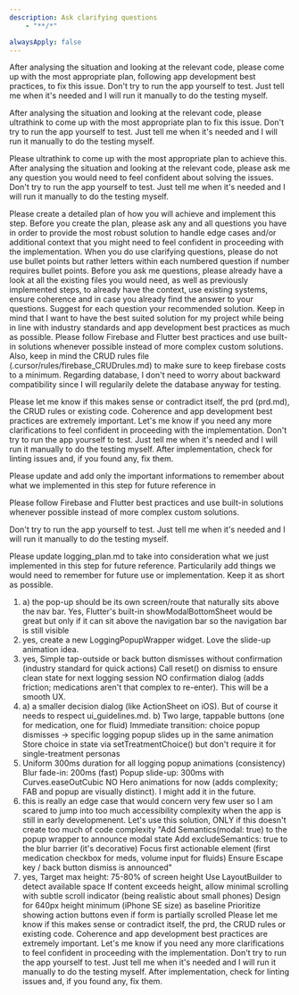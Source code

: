 ```yaml
---
description: Ask clarifying questions
    - "**/*"

alwaysApply: false
---
```

After analysing the situation and looking at the relevant code, please come up with the most appropriate plan, following app development best practices, to fix this issue. Don't try to run the app yourself to test. Just tell me when it's needed and I will run it manually to do the testing myself.

After analysing the situation and looking at the relevant code, please ultrathink to come up with the most appropriate plan to fix this issue. Don't try to run the app yourself to test. Just tell me when it's needed and I will run it manually to do the testing myself.

Please ultrathink to come up with the most appropriate plan to achieve this. After analysing the situation and looking at the relevant code, please ask me any question you would need to feel confident about solving the issues. Don't try to run the app yourself to test. Just tell me when it's needed and I will run it manually to do the testing myself.

Please create a detailed plan of how you will achieve and implement this step.
Before you create the plan, please ask any and all questions you have in order to provide the most robust solution to handle edge cases and/or additional context that you might need to feel confident in proceeding with the implementation. When you do use clarifying questions, please do not use bullet points but rather letters within each numbered question if number requires bullet points. Before you ask me questions, please already have a look at all the existing files you would need, as well as previously implemented steps, to already have the context, use existing systems, ensure coherence and in case you already find the answer to your questions. Suggest for each question your recommended solution. Keep in mind that I want to have the best suited solution for my project while being in line with industry standards and app development best practices as much as possible. Please follow Firebase and Flutter best practices and use built-in solutions whenever possible instead of more complex custom solutions. Also, keep in mind the CRUD rules file (.cursor/rules/firebase_CRUDrules.md) to make sure to keep firebase costs to a minimum. Regarding database, I don't need to worry about backward compatibility since I will regularily delete the database anyway for testing.

Please let me know if this makes sense or contradict itself, the prd (prd.md), the CRUD rules or existing code. Coherence and app development best practices are extremely important. Let's me know if you need any more clarifications to feel confident in proceeding with the implementation. Don't try to run the app yourself to test. Just tell me when it's needed and I will run it manually to do the testing myself. After implementation, check for linting issues and, if you found any, fix them.

Please update and add only the important informations to remember about what we implemented in this step for future reference in 

Please follow Firebase and Flutter best practices and use built-in solutions whenever possible instead of more complex custom solutions.

Don't try to run the app yourself to test. Just tell me when it's needed and I will run it manually to do the testing myself.

Please update logging_plan.md to take into consideration what we just implemented in this step for future reference. Particularily add things we would need to remember for future use or implementation. Keep it as short as possible.


1. a) the pop-up should be its own screen/route that naturally sits above the nav bar. Yes, Flutter's built-in showModalBottomSheet would be great but only if it can sit above the navigation bar so the navigation bar is still visible
2. yes, create a new LoggingPopupWrapper widget. Love the slide-up animation idea.
3. yes, Simple tap-outside or back button dismisses without confirmation (industry standard for quick actions)
Call reset() on dismiss to ensure clean state for next logging session
NO confirmation dialog (adds friction; medications aren't that complex to re-enter). This will be a smooth UX.
4. a) a smaller decision dialog (like ActionSheet on iOS). But of course it needs to respect ui_guidelines.md. b) Two large, tappable buttons (one for medication, one for fluid)
Immediate transition: choice popup dismisses → specific logging popup slides up in the same animation
Store choice in state via setTreatmentChoice() but don't require it for single-treatment personas
5. Uniform 300ms duration for all logging popup animations (consistency)
Blur fade-in: 200ms (fast)
Popup slide-up: 300ms with Curves.easeOutCubic
NO Hero animations for now (adds complexity; FAB and popup are visually distinct). I might add it in the future.
6. this is really an edge case that would concern very few user so I am scared to jump into too much accessibility complexity when the app is still in early developmenent. Let's use this solution, ONLY if this doesn't create too much of code complexity "Add Semantics(modal: true) to the popup wrapper to announce modal state
Add excludeSemantics: true to the blur barrier (it's decorative)
Focus first actionable element (first medication checkbox for meds, volume input for fluids)
Ensure Escape key / back button dismiss is announced"
7. yes, Target max height: 75-80% of screen height
Use LayoutBuilder to detect available space
If content exceeds height, allow minimal scrolling with subtle scroll indicator (being realistic about small phones)
Design for 640px height minimum (iPhone SE size) as baseline
Prioritize showing action buttons even if form is partially scrolled
Please let me know if this makes sense or contradict itself, the prd, the CRUD rules or existing code. Coherence and app development best practices are extremely important. Let's me know if you need any more clarifications to feel confident in proceeding with the implementation. Don't try to run the app yourself to test. Just tell me when it's needed and I will run it manually to do the testing myself. After implementation, check for linting issues and, if you found any, fix them.